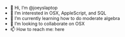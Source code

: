 - 👋 Hi, I’m @joeyslaptop
- 👀 I’m interested in OSX, AppleScript, and SQL
- 🌱 I’m currently learning how to do moderate algebra
- 💞️ I’m looking to collaborate on OSX
- 📫 How to reach me: here

<!---
joeyslaptop/joeyslaptop is a ✨ special ✨ repository because its `README.md` (this file) appears on your GitHub profile.
You can click the Preview link to take a look at your changes.
--->
